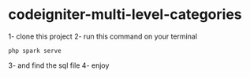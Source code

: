 # codeigniter-multi-level-categories
1- clone this project
2- run this command on your terminal
```
php spark serve
```
3- and find the sql file 
4- enjoy